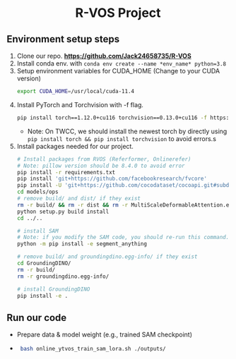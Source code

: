 
<div align="center">
<h1>
<b>
R-VOS Project 
</b>
</h1>
</div>

## Environment setup steps
1. Clone our repo. **https://github.com/Jack24658735/R-VOS**
2. Install conda env. with `conda env create --name *env_name* python=3.8`
3. Setup environment variables for CUDA_HOME (Change to your CUDA version)
    ```bash
    export CUDA_HOME=/usr/local/cuda-11.4
    ```
4. Install PyTorch and Torchvision with -f flag.
    ```bash
    pip install torch==1.12.0+cu116 torchvision==0.13.0+cu116 -f https://download.pytorch.org/whl/torch_stable.html
    ```
    * Note: On TWCC, we should install the newest torch by directly using `pip install torch && pip install torchvision` to avoid errors.s
5. Install packages needed for our project.
    ``` bash
    # Install packages from RVOS (Referformer, Onlinerefer)
    # Note: pillow version should be 8.4.0 to avoid error
    pip install -r requirements.txt
    pip install 'git+https://github.com/facebookresearch/fvcore' 
    pip install -U 'git+https://github.com/cocodataset/cocoapi.git#subdirectory=PythonAPI'
    cd models/ops
    # remove build/ and dist/ if they exist
    rm -r build/ && rm -r dist && rm -r MultiScaleDeformableAttention.egg-info/
    python setup.py build install
    cd ../..

    # install SAM
    # Note: if you modify the SAM code, you should re-run this command.
    python -m pip install -e segment_anything
    
    # remove build/ and groundingdino.egg-info/ if they exist
    cd GroundingDINO/
    rm -r build/
    rm -r groundingdino.egg-info/

    # install GroundingDINO
    pip install -e .
    ```
## Run our code
* Prepare data & model weight (e.g., trained SAM checkpoint)
*  ```bash
    bash online_ytvos_train_sam_lora.sh ./outputs/
    ```
